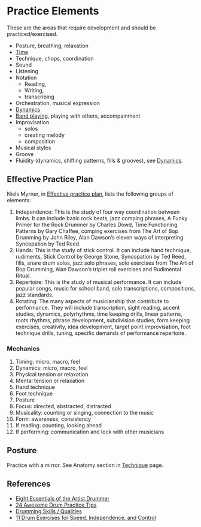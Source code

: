 # Practice Elements

These are the areas that require development and should be practiced/exercised.

- Posture, breathing, relaxation
- [Time](time)
- Technique, chops, coordination
- Sound
- Listening
- Notation
    - Reading,
    - Writing,
    - transcribing
- Orchestration, musical expression
- [Dynamics](dynamics)
- [Band playing](/band/band), playing with others, accompainment
- Improvisation
    - solos
    - creating melody
    - composition
- Musical styles
- Groove
- Fluidity (dynamics, shifting patterns, fills & grooves), see [Dynamics](dynamics).

## Effective Practice Plan

Niels Myrner, in [Effective practice plan](https://www.nkmdrums.com/design-an-effective-practice-plan/), lists the following groups of elements:

1. Independence: This is the study of four way coordination between limbs. It can include basic rock beats, jazz comping phrases, A Funky Primer for the Rock Drummer by Charles Dowd, Time Functioning Patterns by Gary Chaffee, comping exercises from The Art of Bop Drumming by John Riley, Alan Dawson’s eleven ways of interpreting Syncopation by Ted Reed.
2. Hands: This is the study of stick control. It can include hand technique, rudiments, Stick Control by George Stone, Syncopation by Ted Reed, fills, snare drum solos, jazz solo phrases, solo exercises from The Art of Bop Drumming, Alan Dawson’s triplet roll exercises and Rudimental Ritual.
3. Repertoire: This is the study of musical performance. It can include popular songs, music for school band, solo transcriptions, compositions, jazz standards.
4. Rotating: The many aspects of musicianship that contribute to performance. They will include transcription, sight reading, accent studies, dynamics, polyrhythms, time keeping drills, linear patterns, roots rhythms, phrase development, subdivision studies, form keeping exercises, creativity, idea development, target point improvisation, foot technique drills, tuning, specific demands of performance repertoire.

### Mechanics

1. Timing: micro, macro, feel
2. Dynamics: micro, macro, feel
3. Physical tension or relaxation
4. Mental tension or relaxation
5. Hand technique
6. Foot technique
7. Posture
8. Focus: directed, abstracted, distracted
9. Musicality: counting or singing, connection to the music
10. Form: awareness, consistency
11. If reading: counting, looking ahead
12. If performing: communication and lock with other musicians

## Posture

Practice with a mirror. See Anatomy section in [Technique](technique) page.

## References

- [Eight Essentials of the Artist Drummer](https://tigerbill.com/drumlessons/eightessentialsoftheartistdrummer.htm)
- [24 Awesome Drum Practice Tips](http://www.playdrumsnow.com/practice-results/)
- [Drumming Skills / Qualities](http://www.playdrumsnow.com/skills/)
- [11 Drum Exercises for Speed, Independence, and Control](https://takelessons.com/blog/drum-exercises-z07)